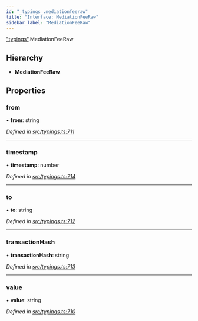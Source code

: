 ```yaml
---
id: "_typings_.mediationfeeraw"
title: "Interface: MediationFeeRaw"
sidebar_label: "MediationFeeRaw"
---
```


["typings"](../modules/_typings_.md).MediationFeeRaw

## Hierarchy

* **MediationFeeRaw**

## Properties

### from

•  **from**: string

*Defined in [src/typings.ts:711](https://github.com/trustlines-protocol/clientlib/blob/8b30ce1/src/typings.ts#L711)*

___

### timestamp

•  **timestamp**: number

*Defined in [src/typings.ts:714](https://github.com/trustlines-protocol/clientlib/blob/8b30ce1/src/typings.ts#L714)*

___

### to

•  **to**: string

*Defined in [src/typings.ts:712](https://github.com/trustlines-protocol/clientlib/blob/8b30ce1/src/typings.ts#L712)*

___

### transactionHash

•  **transactionHash**: string

*Defined in [src/typings.ts:713](https://github.com/trustlines-protocol/clientlib/blob/8b30ce1/src/typings.ts#L713)*

___

### value

•  **value**: string

*Defined in [src/typings.ts:710](https://github.com/trustlines-protocol/clientlib/blob/8b30ce1/src/typings.ts#L710)*
